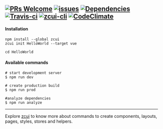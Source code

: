 [![PRs Welcome](https://img.shields.io/badge/PRs-welcome-brightgreen.svg?style=flat-square)](http://makeapullrequest.com)
[![issues](https://img.shields.io/github/issues/hamidraza/zcui-vue.svg?style=flat-square)](https://github.com/hamidraza/zcui-vue/issues)
[![Dependencies](https://david-dm.org/hamidraza/zcui-vue/dev-status.svg?style=flat-square)](https://david-dm.org/hamidraza/zcui-vue?type=dev)
[![Travis-ci](https://img.shields.io/travis/hamidraza/zcui-vue.svg?style=flat-square)](https://travis-ci.org/hamidraza/zcui-vue/)
[![zcui-cli](https://img.shields.io/badge/cli-zcui-blue.svg?style=flat-square)](https://github.com/ZoomCar/zcui)
[![CodeClimate](https://img.shields.io/codeclimate/github/hamidraza/zcui-vue.svg?style=flat-square)](https://codeclimate.com/github/hamidraza/zcui-vue)
---


#### Installation

```
npm install --global zcui
zcui init HelloWorld --target vue
```

```
cd HelloWorld
```

#### Available commands

```
# start development server
$ npm run dev

# create production build
$ npm run prod

#analyze dependencies
$ npm run analyze
```

---

Explore [zcui](https://github.com/ZoomCar/zcui "zcui cli") to know more about commands to create components, layouts, pages, styles, stores and helpers.

